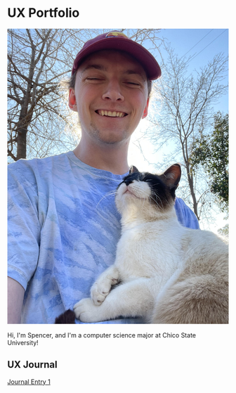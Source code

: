 # UX Portfolio
![alt text](assets/UX_Profile_Picture.jpg "Profile Picture")

Hi, I'm Spencer, and I'm a computer science major at Chico State University!

## UX Journal
[Journal Entry 1](j01/)
